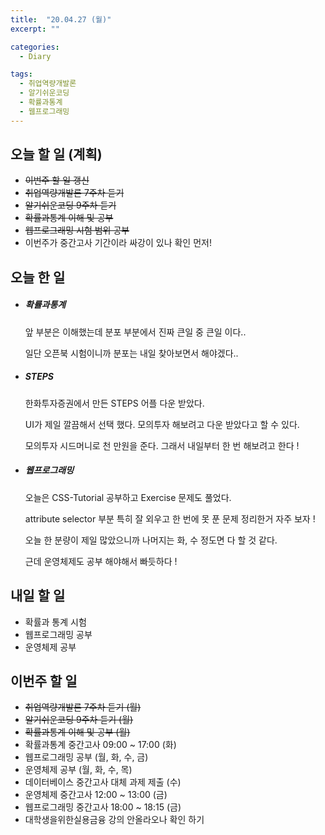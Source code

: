 ```yaml
---
title:  "20.04.27 (월)"
excerpt: ""

categories:
  - Diary

tags:
  - 취업역량개발론
  - 알기쉬운코딩
  - 확률과통계
  - 웹프로그래밍
---
```


## 오늘 할 일 (계획)

- ~~이번주 할 일 갱신~~
- ~~취업역량개발론 7주차 듣기~~
- ~~알기쉬운코딩 9주차 듣기~~
- ~~확률과통계 이해 및 공부~~
- ~~웹프로그래밍 시험 범위 공부~~
- 이번주가 중간고사 기간이라 싸강이 있나 확인 먼저!


## 오늘 한 일

- ##### 확률과통계

  앞 부분은 이해했는데 분포 부분에서 진짜 큰일 중 큰일 이다..

  일단 오픈북 시험이니까 분포는 내일 찾아보면서 해야겠다..

- ##### STEPS

  한화투자증권에서 만든 STEPS 어플 다운 받았다.

  UI가 제일 깔끔해서 선택 했다. 모의투자 해보려고 다운 받았다고 할 수 있다.

  모의투자 시드머니로 천 만원을 준다. 그래서 내일부터 한 번 해보려고 한다 !

- ##### 웹프로그래밍

  오늘은 CSS-Tutorial 공부하고 Exercise 문제도 풀었다.

  attribute selector 부분 특히 잘 외우고 한 번에 못 푼 문제 정리한거 자주 보자 !

  오늘 한 분량이 제일 많았으니까 나머지는 화, 수 정도면 다 할 것 같다.

  근데 운영체제도 공부 해야해서 빠듯하다 !

## 내일 할 일

- 확률과 통계 시험
- 웹프로그래밍 공부
- 운영체제 공부


## 이번주 할 일

- ~~취업역량개발론 7주차 듣기 (월)~~
- ~~알기쉬운코딩 9주차 듣기 (월)~~
- ~~확률과통계 이해 및 공부 (월)~~
- 확률과통계 중간고사 09:00 ~ 17:00 (화)
- 웹프로그래밍 공부 (월, 화, 수, 금)
- 운영체제 공부 (월, 화, 수, 목)
- 데이터베이스 중간고사 대체 과제 제출 (수)
- 운영체제 중간고사 12:00 ~ 13:00 (금)
- 웹프로그래밍 중간고사 18:00 ~ 18:15 (금)
- 대학생을위한실용금융 강의 안올라오나 확인 하기